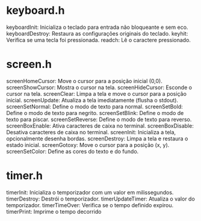 # keyboard.h

keyboardInit: Inicializa o teclado para entrada não bloqueante e sem eco.
keyboardDestroy: Restaura as configurações originais do teclado.
keyhit: Verifica se uma tecla foi pressionada.
readch: Lê o caractere pressionado.

# screen.h

screenHomeCursor: Move o cursor para a posição inicial (0,0).
screenShowCursor: Mostra o cursor na tela.
screenHideCursor: Esconde o cursor na tela.
screenClear: Limpa a tela e move o cursor para a posição inicial.
screenUpdate: Atualiza a tela imediatamente (flusha o stdout).
screenSetNormal: Define o modo de texto para normal.
screenSetBold: Define o modo de texto para negrito.
screenSetBlink: Define o modo de texto para piscar.
screenSetReverse: Define o modo de texto para reverso.
screenBoxEnable: Ativa caracteres de caixa no terminal.
screenBoxDisable: Desativa caracteres de caixa no terminal.
screenInit: Inicializa a tela, opcionalmente desenha bordas.
screenDestroy: Limpa a tela e restaura o estado inicial.
screenGotoxy: Move o cursor para a posição (x, y).
screenSetColor: Define as cores do texto e do fundo.

# timer.h

timerInit: Inicializa o temporizador com um valor em milissegundos.
timerDestroy: Destrói o temporizador.
timerUpdateTimer: Atualiza o valor do temporizador.
timerTimeOver: Verifica se o tempo definido expirou.
timerPrint: Imprime o tempo decorrido